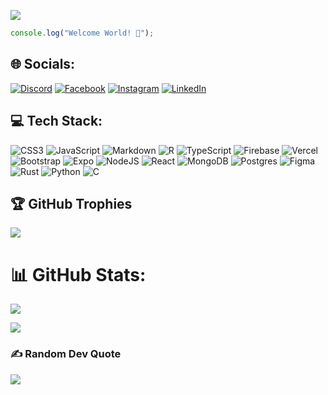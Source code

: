 [![](https://visitcount.itsvg.in/api?id=EduardoMoreaes&icon=5&color=1)](https://visitcount.itsvg.in)

<p align="center">
  
  ```javascript
  console.log("Welcome World! 👋");
  ```
</p>

## 🌐 Socials:
[![Discord](https://img.shields.io/badge/Discord-%237289DA.svg?logo=discord&logoColor=white)](htttps://discord.gg/BloodThrinisty#8472) [![Facebook](https://img.shields.io/badge/Facebook-%231877F2.svg?logo=Facebook&logoColor=white)](https://facebook.com/profile.php?id=100072420644505) [![Instagram](https://img.shields.io/badge/Instagram-%23E4405F.svg?logo=Instagram&logoColor=white)](https://instagram.com/eduardo_._moraes) [![LinkedIn](https://img.shields.io/badge/LinkedIn-%230077B5.svg?logo=linkedin&logoColor=white)](https://linkedin.com/in/eduardo-lopes-de-moraes-a572541bb) 


## 💻 Tech Stack:
![CSS3](https://img.shields.io/badge/css3-%231572B6.svg?style=plastic&logo=css3&logoColor=white) 
![JavaScript](https://img.shields.io/badge/javascript-%23323330.svg?style=plastic&logo=javascript&logoColor=%23F7DF1E) 
![Markdown](https://img.shields.io/badge/markdown-%23000000.svg?style=plastic&logo=markdown&logoColor=white) 
![R](https://img.shields.io/badge/r-%23276DC3.svg?style=plastic&logo=r&logoColor=white) 
![TypeScript](https://img.shields.io/badge/typescript-%23007ACC.svg?style=plastic&logo=typescript&logoColor=white) 
![Firebase](https://img.shields.io/badge/firebase-%23039BE5.svg?style=plastic&logo=firebase) 
![Vercel](https://img.shields.io/badge/vercel-%23000000.svg?style=plastic&logo=vercel&logoColor=white) 
![Bootstrap](https://img.shields.io/badge/bootstrap-%23563D7C.svg?style=plastic&logo=bootstrap&logoColor=white) 
![Expo](https://img.shields.io/badge/expo-1C1E24?style=plastic&logo=expo&logoColor=#D04A37) 
![NodeJS](https://img.shields.io/badge/node.js-6DA55F?style=plastic&logo=node.js&logoColor=white)
![React](https://img.shields.io/badge/react-%2320232a.svg?style=plastic&logo=react&logoColor=%2361DAFB) 
![MongoDB](https://img.shields.io/badge/MongoDB-%234ea94b.svg?style=plastic&logo=mongodb&logoColor=white) 
![Postgres](https://img.shields.io/badge/postgres-%23316192.svg?style=plastic&logo=postgresql&logoColor=white) 
![Figma](https://img.shields.io/badge/figma-%23F24E1E.svg?style=plastic&logo=figma&logoColor=white) 
![Rust](https://img.shields.io/badge/rust-%23DEA584.svg?style=plastic&logo=rust&logoColor=white)
![Python](https://img.shields.io/badge/python-%233776AB.svg?style=plastic&logo=python&logoColor=white)
![C](https://img.shields.io/badge/c-%2300599C.svg?style=plastic&logo=c&logoColor=white)

## 🏆 GitHub Trophies
![](https://github-profile-trophy.vercel.app/?username=EduLMoraes&theme=juicyfresh&no-frame=true&no-bg=false&margin-w=4)


# 📊 GitHub Stats:
![](https://github-readme-streak-stats.herokuapp.com/?user=EduLMoraes&theme=shades-of-purple&hide_border=true)

![](https://github-readme-stats.vercel.app/api/top-langs/?username=EduLMoraes&hide=css,scss,html,tcl,cython,tex&theme=tokyonight&include_all_commits=true&count_private=true)

### ✍️ Random Dev Quote
![](https://quotes-github-readme.vercel.app/api?type=horizontal&theme=radical)
